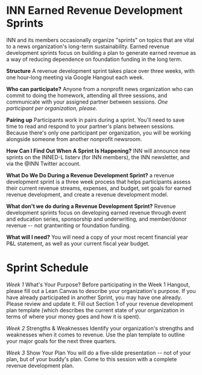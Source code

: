 # INN Earned Revenue Development Sprints

INN and its members occasionally organize "sprints" on topics that are vital to a news organization's long-term sustainability.  Earned revenue development sprints focus on building a plan to generate earned revenue as a way of reducing dependence on foundation funding in the long term.  

**Structure** A revenue development sprint takes place over three weeks, with one hour-long meeting via Google Hangout each week.  

**Who can participate?** Anyone from a nonprofit news organization who can commit to doing the homework, attending all three sessions, and communicate with your assigned partner between sessions.  *One participant per organization, please.*  

**Pairing up** Participants work in pairs during a sprint. You'll need to save time to read and respond to your partner's plans between sessions. Because there's only one participant per organization, you will be working alongside someone from another nonprofit newsroom.  

**How Can I Find Out When A Sprint Is Happening?** INN will announce new sprints on the INNED-L listerv (for INN members), the INN newsletter, and via the @INN Twitter account. 

**What Do We Do During a Revenue Development Sprint?** a revenue development sprint is a three week process that helps participants assess their current revenue streams, expenses, and budget, set goals for earned revenue development, and create a revenue development model.

**What don't we do during a Revenue Development Sprint?**
Revenue development sprints focus on developing earned revenue through event and education series, sponsorship and underwriting, and member/donor revenue -- not grantwriting or foundation funding. 

**What will I need?** You will need a copy of your most recent financial year P&L statement, as well as your current fiscal year budget.  


# Sprint Schedule

*Week 1*  What's Your Purpose?  Before participating in the Week 1 Hangout, please fill out a Lean Canvas to describe your organization's purpose. If you have already participated in another Sprint, you may have one already.  Please review and update it.  Fill out Section 1 of your revenue development plan template (which describes the current state of your organization in terms of where your money goes and how it is spent).  

*Week 2* Strengths & Weaknesses Identify your organization's strengths and weaknesses when it comes to revenue.  Use the plan template to outline your major goals for the next three quarters.  

*Week 3* Show Your Plan You will do a five-slide presentation -- not of your plan, but of your buddy's plan. Come to this session with a complete revenue development plan. 
